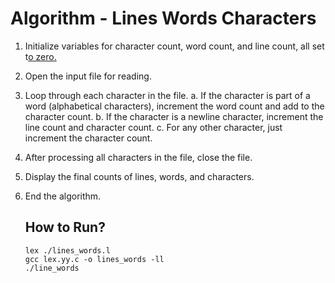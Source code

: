 # Algorithm - Lines Words Characters

1. Initialize variables for character count, word count, and line count, all set t[o zero.](http://zero.Open)

2. Open the input file for reading.

3. Loop through each character in the file. a. If the character is part of a word (alphabetical characters), increment the word count and add to the character count. b. If the character is a newline character, increment the line count and character count. c. For any other character, just increment the character count.

4. After processing all characters in the file, close the file.

5. Display the final counts of lines, words, and characters.

6. End the algorithm.

   ## How to Run?

   ```
   lex ./lines_words.l
   gcc lex.yy.c -o lines_words -ll
   ./line_words
   ```
